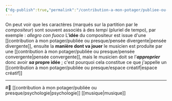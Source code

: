 ```yaml
---
{"dg-publish":true,"permalink":"/contribution-a-mon-potager/publiee-ou-presque/la-musique-pousse-a-maitriser-sa-pensee-divergente/"}
---
```


On peut voir que les caractères (marqués sur la partition par le *compositeur*) sont souvent associés à des *tempi* (pluriel de tempo), par exemple : *allegro con fuoco*
L'**idée** du compositeur est issue d'une [[contribution à mon potager/publiée ou presque/pensée divergente\|pensée divergente]], ensuite la **manière dont va jouer** le musicien est produite par une [[contribution à mon potager/publiée ou presque/pensée convergente\|pensée convergente]], mais le musicien doit se l'***approprier*** donc avoir ***sa* propre idée** ; c'est pourquoi cela constitue ce que j'appelle un [[contribution à mon potager/publiée ou presque/espace créatif\|espace créatif]]


---
#🌲 [[contribution à mon potager/publiée ou presque/psychologie\|psychologie]] [[musique\|musique]]